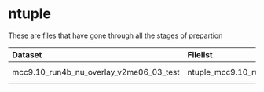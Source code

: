 # ntuple

These are files that have gone through all the stages of prepartion

| Dataset | Filelist | Description and notes  |
| :---   | :---      | :---                   |
| mcc9.10_run4b_nu_overlay_v2me06_03_test | ntuple_mcc9.10_run4b_bnb_nu_overlay_v2me06_test.list | Made for April 2025 validation retreat. Samdef of dlmerged: `MCC9.10_Test_Samples_v10_04_07_03_Run4b_super_unified_reco2_BNB_nu_overlay_reco2_dlreco` |


